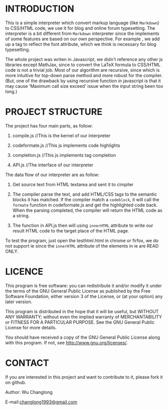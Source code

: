 
INTRODUCTION
=======

This is a simple interpreter which convert markup language
(like `Markdown`) to CSS/HTML code, we use it for blog and
 online forum typesetting. The interpreter is a bit different
 from `Markdown` interpreter since the implements of some
features are based on our own perspective. For example
, we add up a tag to reflect the font attribute, which we 
think is necessary for blog typesetting.

The whole project was writen in Javascript, we didn't reference any other js libraries except MathJax, since to convert the LaTeX formula to CSS/HTML code is not a trivial job. Most of our algorithm are recursive, since which is more
intuitive for top-down parse method and more robust for the
compiler.(But, one of the drawback by using recursive function in javascript is that it may cause 'Maximum call size 
exceed' issue when the input string been too long.)


PROJECT STRUCTURE
=======

The project has four main parts, as follow:

1. compile.js //This is the kernel of our interpreter

2. codeformate.js //This js implements code highlights

3. completion.js //This js implements tag completion

4. API.js //The interface of our interpreter


The data flow of our interpreter are as follow:

1. Get source text from HTML textarea and sent it to cimpiler

2. The compiler parse the text, and add HTML/CSS tags to the
   semantic blocks it has matched. If the compiler match a 
   `codeblock`, it will call the `formate` function in codeformate.js and get the highlighted code back. When the parsing completed, the compiler will return the HTML code as 
   a string.

3. The function in API.js then will using `innerHTML` attribute to write our result HTML code to the target place of
    the HTML page.

To test the program, just open the testhtml.html in chrome or
firfox, we do not support ie since the `innerHTML` attribute
of the elements in ie are READ ONLY.

LICENCE
=====

This program is free software: you can redistribute it and/or modify
it under the terms of the GNU General Public License as published by
the Free Software Foundation, either version 3 of the License, or
(at your option) any later version.

This program is distributed in the hope that it will be useful,
but WITHOUT ANY WARRANTY; without even the implied warranty of
MERCHANTABILITY or FITNESS FOR A PARTICULAR PURPOSE.  See the
GNU General Public License for more details.

You should have received a copy of the GNU General Public License
along with this program.  If not, see <http://www.gnu.org/licenses/>.


CONTACT
=====

If you are interested in this project and want to contribute to it, 
please fork it on github.

Author: Wu Changlong

E-mail:changlong1993@gmail.com


